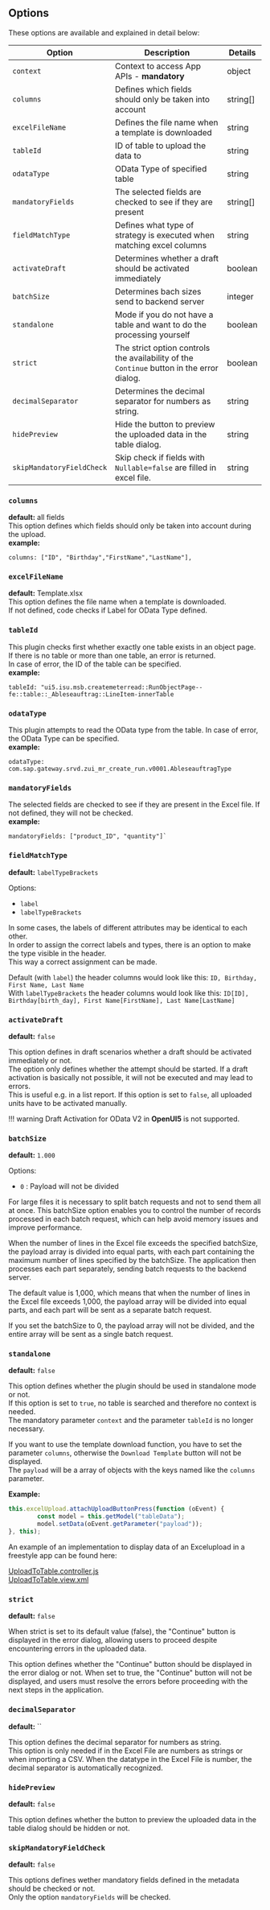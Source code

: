 ## Options

These options are available and explained in detail below:

| Option | Description | Details |
| ------ | --- | --- |
| `context` | Context to access App APIs - **mandatory**  | object |
| `columns` | Defines which fields should only be taken into account | string[] |
| `excelFileName` | Defines the file name when a template is downloaded | string |
| `tableId` | ID of table to upload the data to  | string |
| `odataType` | OData Type of specified table | string |
| `mandatoryFields`  | The selected fields are checked to see if they are present | string[] |
| `fieldMatchType` | Defines what type of strategy is executed when matching excel columns | string |
| `activateDraft` | Determines whether a draft should be activated immediately  | boolean |
| `batchSize` | Determines bach sizes send to backend server  | integer |
| `standalone` | Mode if you do not have a table and want to do the processing yourself  | boolean |
| `strict` | The strict option controls the availability of the `Continue` button in the error dialog.  | boolean |
| `decimalSeparator` | Determines the decimal separator for numbers as string.  | string |
| `hidePreview` | Hide the button to preview the uploaded data in the table dialog.  | string |
| `skipMandatoryFieldCheck` | Skip check if fields with `Nullable=false` are filled in excel file. | string |

### `columns`

**default:** all fields  
This option defines which fields should only be taken into account during the upload.  
**example:**

````
columns: ["ID", "Birthday","FirstName","LastName"],
````

### `excelFileName`

**default:** Template.xlsx  
This option defines the file name when a template is downloaded.  
If not defined, code checks if Label for OData Type defined.

### `tableId`

This plugin checks first whether exactly one table exists in an object page.
If there is no table or more than one table, an error is returned.  
In case of error, the ID of the table can be specified.  
**example:**  

````
tableId: "ui5.isu.msb.createmeterread::RunObjectPage--fe::table::_Ableseauftrag::LineItem-innerTable
````

### `odataType`

This plugin attempts to read the OData type from the table.
In case of error, the OData Type can be specified.  
**example:**

````
odataType: com.sap.gateway.srvd.zui_mr_create_run.v0001.AbleseauftragType
````

### `mandatoryFields`

The selected fields are checked to see if they are present in the Excel file.
If not defined, they will not be checked.  
**example:**

````
mandatoryFields: ["product_ID", "quantity"]`
````

### `fieldMatchType`

**default:** `labelTypeBrackets`

Options:  

- `label`  
- `labelTypeBrackets`

In some cases, the labels of different attributes may be identical to each other.  
In order to assign the correct labels and types, there is an option to make the type visible in the header.  
This way a correct assignment can be made.

Default (with `label`) the header columns would look like this: `ID, Birthday, First Name, Last Name`  
With `labelTypeBrackets` the header columns would look like this: `ID[ID], Birthday[birth_day], First Name[FirstName], Last Name[LastName]`

### `activateDraft`

**default:** `false`

This option defines in draft scenarios whether a draft should be activated immediately or not.  
The option only defines whether the attempt should be started. If a draft activation is basically not possible, it will not be executed and may lead to errors.  
This is useful e.g. in a list report. If this option is set to `false`, all uploaded units have to be activated manually.

!!! warning 
        Draft Activation for OData V2 in **OpenUI5** is not supported.

### `batchSize`

**default:** `1.000`

Options:  

- `0` : Payload will not be divided

For large files it is necessary to split batch requests and not to send them all at once. This batchSize option enables you to control the number of records processed in each batch request, which can help avoid memory issues and improve performance.

When the number of lines in the Excel file exceeds the specified batchSize, the payload array is divided into equal parts, with each part containing the maximum number of lines specified by the batchSize. The application then processes each part separately, sending batch requests to the backend server.

The default value is 1,000, which means that when the number of lines in the Excel file exceeds 1,000, the payload array will be divided into equal parts, and each part will be sent as a separate batch request.

If you set the batchSize to 0, the payload array will not be divided, and the entire array will be sent as a single batch request.


### `standalone`

**default:** `false`

This option defines whether the plugin should be used in standalone mode or not.  
If this option is set to `true`, no table is searched and therefore no context is needed.  
The mandatory parameter `context` and the parameter `tableId` is no longer necessary.

If you want to use the template download function, you have to set the parameter `columns`, otherwise the `Download Template` button will not be displayed.  
The `payload` will be a array of objects with the keys named like the `columns` parameter.

**Example:**


````javascript
this.excelUpload.attachUploadButtonPress(function (oEvent) {
        const model = this.getModel("tableData");
        model.setData(oEvent.getParameter("payload"));
}, this);
````

An example of an implementation to display data of an Excelupload in a freestyle app can be found here:

[UploadToTable.controller.js](https://github.com/marianfoo/ui5-cc-excelUpload/blob/main/examples/packages/ordersv2freestylenondraft/webapp/controller/UploadToTable.controller.js)  
[UploadToTable.view.xml](https://github.com/marianfoo/ui5-cc-excelUpload/blob/main/examples/packages/ordersv2freestylenondraft/webapp/view/UploadToTable.view.xml)

### `strict`

**default:** `false`

When strict is set to its default value (false), the "Continue" button is displayed in the error dialog, allowing users to proceed despite encountering errors in the uploaded data.  

This option defines whether the "Continue" button should be displayed in the error dialog or not. When set to true, the "Continue" button will not be displayed, and users must resolve the errors before proceeding with the next steps in the application.

### `decimalSeparator`

**default:** ``

This option defines the decimal separator for numbers as string.  
This option is only needed if in the Excel File are numbers as strings or when importing a CSV. When the datatype in the Excel File is number, the decimal separator is automatically recognized.

### `hidePreview`

**default:** `false`

This option defines whether the button to preview the uploaded data in the table dialog should be hidden or not.

### `skipMandatoryFieldCheck`

**default:** `false`

This options defines wether mandatory fields defined in the metadata should be checked or not.  
Only the option `mandatoryFields` will be checked.